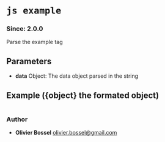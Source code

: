 


<!-- @namespace    sugar.js.docblock.tags -->
<!-- @name    example -->

# ```js example ```
### Since: 2.0.0

Parse the example tag

## Parameters

- **data**  Object: The data object parsed in the string



## Example ({object}                      the formated object)

```{object}                      the formated object

```


### Author
- **Olivier Bossel** <a href="mailto:olivier.bossel@gmail.com">olivier.bossel@gmail.com</a> 



